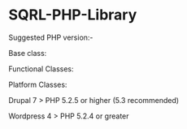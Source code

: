 SQRL-PHP-Library
================

Suggested PHP version:-

Base class:

Functional Classes:

Platform Classes:

Drupal 7 > PHP 5.2.5 or higher (5.3 recommended)

Wordpress 4 > PHP 5.2.4 or greater
